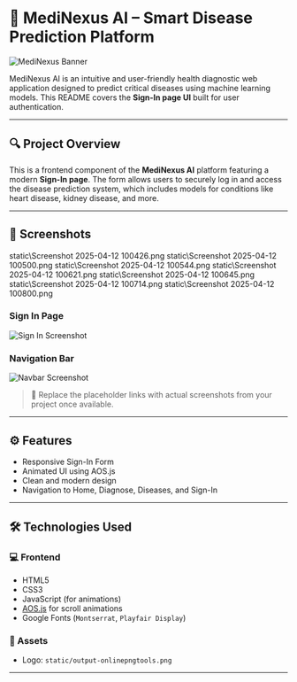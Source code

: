 # 🧠 MediNexus AI – Smart Disease Prediction Platform

![MediNexus Banner](https://via.placeholder.com/1200x300.png?text=MediNexus+AI)

MediNexus AI is an intuitive and user-friendly health diagnostic web application designed to predict critical diseases using machine learning models. This README covers the **Sign-In page UI** built for user authentication.

---

## 🔍 Project Overview

This is a frontend component of the **MediNexus AI** platform featuring a modern **Sign-In page**. The form allows users to securely log in and access the disease prediction system, which includes models for conditions like heart disease, kidney disease, and more.

---

## 📸 Screenshots

static\Screenshot 2025-04-12 100426.png
static\Screenshot 2025-04-12 100500.png
static\Screenshot 2025-04-12 100544.png
static\Screenshot 2025-04-12 100621.png
static\Screenshot 2025-04-12 100645.png
static\Screenshot 2025-04-12 100714.png
static\Screenshot 2025-04-12 100800.png


### Sign In Page
![Sign In Screenshot](https://via.placeholder.com/800x500.png?text=Sign+In+Page)

### Navigation Bar
![Navbar Screenshot](https://via.placeholder.com/800x200.png?text=Navigation+Bar)

> 📝 Replace the placeholder links with actual screenshots from your project once available.

---

## ⚙️ Features

- Responsive Sign-In Form
- Animated UI using AOS.js
- Clean and modern design
- Navigation to Home, Diagnose, Diseases, and Sign-In

---

## 🛠️ Technologies Used

### 💻 Frontend
- HTML5
- CSS3
- JavaScript (for animations)
- [AOS.js](https://michalsnik.github.io/aos/) for scroll animations
- Google Fonts (`Montserrat`, `Playfair Display`)

### 📁 Assets
- Logo: `static/output-onlinepngtools.png`

---


